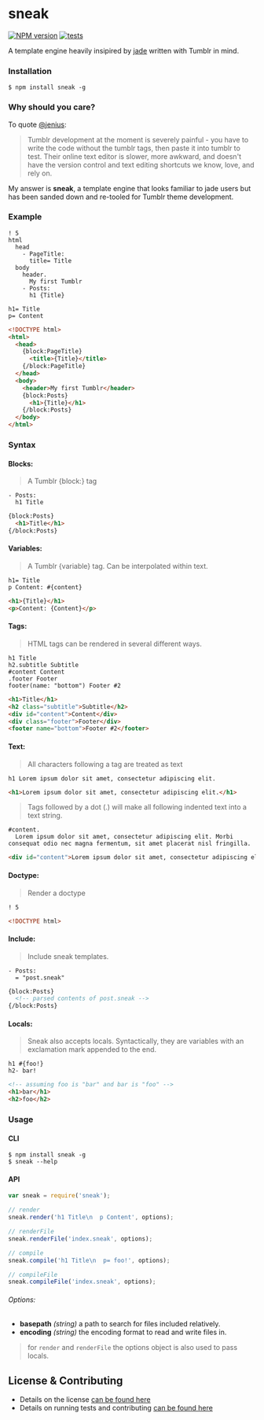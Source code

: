 sneak
=============

[![NPM version](https://badge.fury.io/js/sneak.svg)](http://badge.fury.io/js/sneak) [![tests](https://travis-ci.org/nporteschaikin/sneak.png?branch=master)](https://travis-ci.org/nporteschaikin/sneak)

A template engine heavily insipired by [jade](http://www.github.com/visionmedia/jade) written with Tumblr in mind.

### Installation
```
$ npm install sneak -g
```

### Why should you care?
To quote [@jenius](https://github.com/carrot/carrot-the-company/blob/master/ideas/tumblr-parser.md):

> Tumblr development at the moment is severely painful - you have to write the code without the tumblr tags, then paste it into tumblr to test. Their online text editor is slower, more awkward, and doesn't have the version control and text editing shortcuts we know, love, and rely on.

My answer is **sneak**, a template engine that looks familiar to jade users but has been sanded down and re-tooled for Tumblr theme development.

### Example

```
! 5
html
  head
    - PageTitle:
      title= Title
  body
    header.
      My first Tumblr
    - Posts:
      h1 {Title}
```
```
h1= Title
p= Content
```
```html
<!DOCTYPE html>
<html>
  <head>
    {block:PageTitle}
      <title>{Title}</title>
    {/block:PageTitle}
  </head>
  <body>
    <header>My first Tumblr</header>
    {block:Posts}
      <h1>{Title}</h1>
    {/block:Posts}
  </body>
</html>
```

### Syntax

#### Blocks:

> A Tumblr {block:} tag

```
- Posts:
  h1 Title
```
```html
{block:Posts}
  <h1>Title</h1>
{/block:Posts}
```

#### Variables:

> A Tumblr {variable} tag.  Can be interpolated within text.

```
h1= Title
p Content: #{content}
```
```html
<h1>{Title}</h1>
<p>Content: {Content}</p>
```

#### Tags:

> HTML tags can be rendered in several different ways.

```
h1 Title
h2.subtitle Subtitle
#content Content
.footer Footer
footer(name: "bottom") Footer #2
```
```html
<h1>Title</h1>
<h2 class="subtitle">Subtitle</h2>
<div id="content">Content</div>
<div class="footer">Footer</div>
<footer name="bottom">Footer #2</footer>
```

#### Text:

> All characters following a tag are treated as text

```
h1 Lorem ipsum dolor sit amet, consectetur adipiscing elit.
```
```html
<h1>Lorem ipsum dolor sit amet, consectetur adipiscing elit.</h1>
```

> Tags followed by a dot (.) will make all following indented text into a text string.

```
#content.
  Lorem ipsum dolor sit amet, consectetur adipiscing elit. Morbi consequat odio nec magna fermentum, sit amet placerat nisl fringilla.
```
```html
<div id="content">Lorem ipsum dolor sit amet, consectetur adipiscing elit. Morbi consequat odio nec magna fermentum, sit amet placerat nisl fringilla.</div>
```

#### Doctype:

> Render a doctype

```
! 5
```
```html
<!DOCTYPE html>
```

#### Include:

> Include sneak templates.

```
- Posts:
  = "post.sneak"
```
```html
{block:Posts}
  <!-- parsed contents of post.sneak -->
{/block:Posts}
```

#### Locals:

> Sneak also accepts locals.  Syntactically, they are variables with an exclamation mark appended to the end.

```
h1 #{foo!}
h2- bar!
```
```html
<!-- assuming foo is "bar" and bar is "foo" -->
<h1>bar</h1>
<h2>foo</h2>
```
### Usage

#### CLI

```
$ npm install sneak -g
$ sneak --help
```

#### API
```javascript
var sneak = require('sneak');

// render
sneak.render('h1 Title\n  p Content', options);

// renderFile
sneak.renderFile('index.sneak', options);

// compile
sneak.compile('h1 Title\n  p= foo!', options);

// compileFile
sneak.compileFile('index.sneak', options);
```
###### Options:
- **basepath** *(string)* a path to search for files included relatively.
- **encoding** *(string)* the encoding format to read and write files in.

> for `render` and `renderFile` the options object is also used to pass locals.

## License & Contributing

- Details on the license [can be found here](LICENSE.md)
- Details on running tests and contributing [can be found here](CONTRIBUTING.md)
